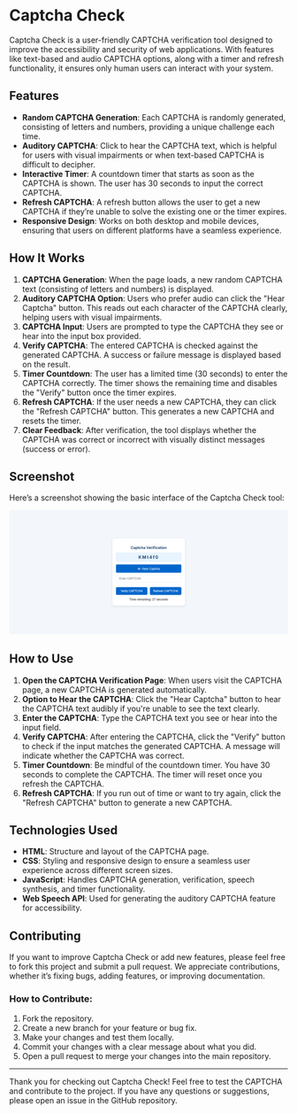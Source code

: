 # Captcha Check

Captcha Check is a user-friendly CAPTCHA verification tool designed to improve the accessibility and security of web applications. With features like text-based and audio CAPTCHA options, along with a timer and refresh functionality, it ensures only human users can interact with your system.

## Features

- **Random CAPTCHA Generation**: Each CAPTCHA is randomly generated, consisting of letters and numbers, providing a unique challenge each time.
- **Auditory CAPTCHA**: Click to hear the CAPTCHA text, which is helpful for users with visual impairments or when text-based CAPTCHA is difficult to decipher.
- **Interactive Timer**: A countdown timer that starts as soon as the CAPTCHA is shown. The user has 30 seconds to input the correct CAPTCHA.
- **Refresh CAPTCHA**: A refresh button allows the user to get a new CAPTCHA if they’re unable to solve the existing one or the timer expires.
- **Responsive Design**: Works on both desktop and mobile devices, ensuring that users on different platforms have a seamless experience.

## How It Works

1. **CAPTCHA Generation**: When the page loads, a new random CAPTCHA text (consisting of letters and numbers) is displayed.
2. **Auditory CAPTCHA Option**: Users who prefer audio can click the "Hear Captcha" button. This reads out each character of the CAPTCHA clearly, helping users with visual impairments.
3. **CAPTCHA Input**: Users are prompted to type the CAPTCHA they see or hear into the input box provided.
4. **Verify CAPTCHA**: The entered CAPTCHA is checked against the generated CAPTCHA. A success or failure message is displayed based on the result.
5. **Timer Countdown**: The user has a limited time (30 seconds) to enter the CAPTCHA correctly. The timer shows the remaining time and disables the "Verify" button once the timer expires.
6. **Refresh CAPTCHA**: If the user needs a new CAPTCHA, they can click the "Refresh CAPTCHA" button. This generates a new CAPTCHA and resets the timer.
7. **Clear Feedback**: After verification, the tool displays whether the CAPTCHA was correct or incorrect with visually distinct messages (success or error).

## Screenshot

Here’s a screenshot showing the basic interface of the Captcha Check tool:

![Captcha Check Interface](image.png)

## How to Use

1. **Open the CAPTCHA Verification Page**: When users visit the CAPTCHA page, a new CAPTCHA is generated automatically.
2. **Option to Hear the CAPTCHA**: Click the "Hear Captcha" button to hear the CAPTCHA text audibly if you're unable to see the text clearly.
3. **Enter the CAPTCHA**: Type the CAPTCHA text you see or hear into the input field.
4. **Verify CAPTCHA**: After entering the CAPTCHA, click the "Verify" button to check if the input matches the generated CAPTCHA. A message will indicate whether the CAPTCHA was correct.
5. **Timer Countdown**: Be mindful of the countdown timer. You have 30 seconds to complete the CAPTCHA. The timer will reset once you refresh the CAPTCHA.
6. **Refresh CAPTCHA**: If you run out of time or want to try again, click the "Refresh CAPTCHA" button to generate a new CAPTCHA.

## Technologies Used

- **HTML**: Structure and layout of the CAPTCHA page.
- **CSS**: Styling and responsive design to ensure a seamless user experience across different screen sizes.
- **JavaScript**: Handles CAPTCHA generation, verification, speech synthesis, and timer functionality.
- **Web Speech API**: Used for generating the auditory CAPTCHA feature for accessibility.

## Contributing

If you want to improve Captcha Check or add new features, please feel free to fork this project and submit a pull request. We appreciate contributions, whether it’s fixing bugs, adding features, or improving documentation.

### How to Contribute:

1. Fork the repository.
2. Create a new branch for your feature or bug fix.
3. Make your changes and test them locally.
4. Commit your changes with a clear message about what you did.
5. Open a pull request to merge your changes into the main repository.


---

Thank you for checking out Captcha Check! Feel free to test the CAPTCHA and contribute to the project. If you have any questions or suggestions, please open an issue in the GitHub repository.

